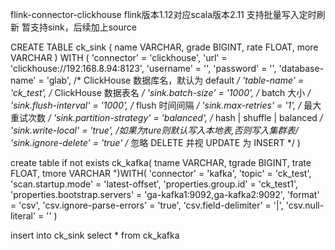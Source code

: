 flink-connector-clickhouse
flink版本1.12对应scala版本2.11
支持批量写入定时刷新
暂支持sink，后续加上source

CREATE TABLE ck_sink (
    name VARCHAR,
    grade BIGINT,
    rate FLOAT,
    more VARCHAR
) WITH (
    'connector' = 'clickhouse',
    'url' = 'clickhouse://192.168.8.94:8123',
    'username' = '',
    'password' = '',
    'database-name' = 'glab',        /* ClickHouse 数据库名，默认为 default */
    'table-name' = 'ck_test',      /* ClickHouse 数据表名 */
    'sink.batch-size' = '1000',         /* batch 大小 */
    'sink.flush-interval' = '1000',     /* flush 时间间隔 */
    'sink.max-retries' = '1',           /* 最大重试次数 */
    'sink.partition-strategy' = 'balanced', /* hash | shuffle | balanced */
    'sink.write-local' = 'true',        /*如果为ture则默认写入本地表,否则写入集群表*/
    'sink.ignore-delete' = 'true'       /* 忽略 DELETE 并视 UPDATE 为 INSERT */
)

create table if not exists ck_kafka(
   tname VARCHAR,
   tgrade BIGINT,
   trate FLOAT,
   tmore VARCHAR
")WITH(
    'connector' = 'kafka',
    'topic' = 'ck_test',
    'scan.startup.mode' = 'latest-offset',
    'properties.group.id' = 'ck_test1',
    'properties.bootstrap.servers' = 'ga-kafka1:9092,ga-kafka2:9092',
    'format' = 'csv',
    'csv.ignore-parse-errors' = 'true',
    'csv.field-delimiter' = '|',
    'csv.null-literal' = ''
)

insert into ck_sink select * from ck_kafka